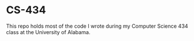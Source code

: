 # CS-434

This repo holds most of the code I wrote during my Computer Science 434 class at the University of Alabama.